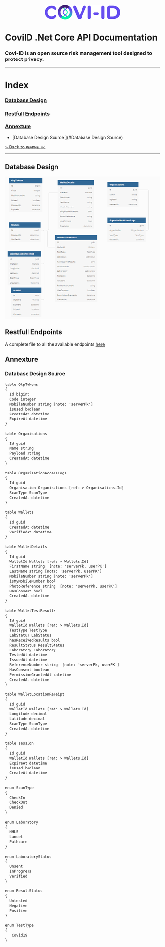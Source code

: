 <div align="center">
    <img src="./imgs/logo-dark.png">
</div>
<h1>
    CoviID .Net Core API Documentation
</h1>
<h3>
    Covi-ID is an open source risk management tool designed to protect privacy.
</h3>

---

# Index
### [Database Design](#database-design)

### [Restfull Endpoints](#restfull-endpoints)

### [Annexture](#annexture)
* [Database Design Source ](#Database Design Source)

[> Back to `README.md`](https://github.com/covi-id/cid-documentation/blob/master/README.md)

---
## Database Design

<div align="center">
    <img src="./imgs/Coviid-API-Database-Design.png">
</div>


## Restfull Endpoints 
A complete file to all the available endpoints [here](https://github.com/covi-id/cid-documentation/blob/master/end_points.md#add-test-result)

## Annexture
### Database Design Source
```
table OtpTokens
{
  Id bigint
  Code integer 
  MobileNumber string [note: 'serverPk']
  isUsed boolean
  CreatedAt datetime
  ExpireAt datetime
}

table Organisations
{
  Id guid
  Name string
  Payload string 
  CreatedAt datetime
}

table OrganisationAccessLogs
{
  Id guid
  Organisation Organisations [ref: > Organisations.Id]
  ScanType ScanType
  CreatedAt datetime
}

table Wallets
{
  Id guid
  CreatedAt datetime
  VerifiedAt datetime
}

table WalletDetails
{
  Id guid
  WalletId Wallets [ref: > Wallets.Id]
  FirstName string  [note: 'serverPk, userPK']
  LastName string [note: 'serverPk, userPK']
  MobileNumber string [note: 'serverPk']
  isMyMobileNumber bool 
  PhotoReference string  [note: 'serverPk, userPK']
  HasConsent bool
  CreatedAt datetime
}

table WalletTestResults
{
  Id guid
  WalletId Wallets [ref: > Wallets.Id]
  TestType TestType
  LabStatus LabStatus
  hasReceivedResults bool
  ResultStatus ResultStatus
  Laboratory Laboratory
  TestedAt datetime
  IssuedAt datetime 
  ReferenceNumber string  [note: 'serverPk, userPK']
  HasConsent boolean
  PermissionGrantedAt datetime
  CreatedAt datetime
}

table WalletLocationReceipt
{
  Id guid
  WalletId Wallets [ref: > Wallets.Id]
  Longitude decimal 
  Latitude decimal 
  ScanType ScanType 
  CreatedAt datetime 
}

table session
{
  Id guid
  WalletId Wallets [ref: > Wallets.Id]
  ExpireAt datetime
  isUsed boolean
  CreateAt datetime
}

enum ScanType
{
  CheckIn
  CheckOut
  Denied
}

enum Laboratory
{
  NHLS
  Lancet
  Pathcare
}

enum LaboratoryStatus
{
  Unsent
  InProgress
  Verified
}

enum ResultStatus
{
  Untested
  Negative
  Positive
}

enum TestType
{
   Covid19
}
```





